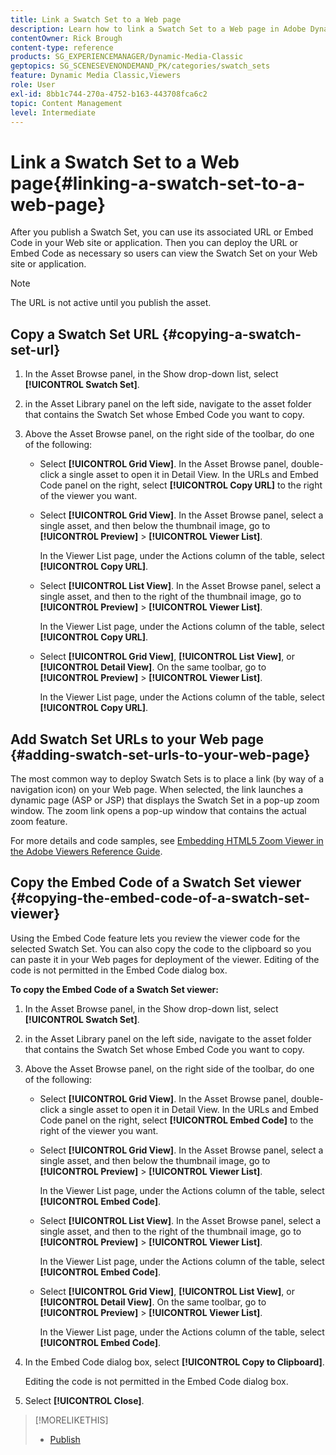 ```yaml
---
title: Link a Swatch Set to a Web page
description: Learn how to link a Swatch Set to a Web page in Adobe Dynamic Media Classic.
contentOwner: Rick Brough
content-type: reference
products: SG_EXPERIENCEMANAGER/Dynamic-Media-Classic
geptopics: SG_SCENESEVENONDEMAND_PK/categories/swatch_sets
feature: Dynamic Media Classic,Viewers
role: User
exl-id: 8bb1c744-270a-4752-b163-443708fca6c2
topic: Content Management
level: Intermediate
---
```

# Link a Swatch Set to a Web page{#linking-a-swatch-set-to-a-web-page}

After you publish a Swatch Set, you can use its associated URL or Embed Code in your Web site or application. Then you can deploy the URL or Embed Code as necessary so users can view the Swatch Set on your Web site or application.

>[!NOTE]
>
>The URL is not active until you publish the asset.

## Copy a Swatch Set URL {#copying-a-swatch-set-url}

1. In the Asset Browse panel, in the Show drop-down list, select **[!UICONTROL Swatch Set]**.
1. in the Asset Library panel on the left side, navigate to the asset folder that contains the Swatch Set whose Embed Code you want to copy.
1. Above the Asset Browse panel, on the right side of the toolbar, do one of the following:

    * Select **[!UICONTROL Grid View]**. In the Asset Browse panel, double-click a single asset to open it in Detail View. In the URLs and Embed Code panel on the right, select **[!UICONTROL Copy URL]** to the right of the viewer you want.
    * Select **[!UICONTROL Grid View]**. In the Asset Browse panel, select a single asset, and then below the thumbnail image, go to **[!UICONTROL Preview]** > **[!UICONTROL Viewer List]**.

      In the Viewer List page, under the Actions column of the table, select **[!UICONTROL Copy URL]**.

    * Select **[!UICONTROL List View]**. In the Asset Browse panel, select a single asset, and then to the right of the thumbnail image, go to **[!UICONTROL Preview]** > **[!UICONTROL Viewer List]**.

      In the Viewer List page, under the Actions column of the table, select **[!UICONTROL Copy URL]**.

    * Select **[!UICONTROL Grid View]**, **[!UICONTROL List View]**, or **[!UICONTROL Detail View]**. On the same toolbar, go to **[!UICONTROL Preview]** > **[!UICONTROL Viewer List]**.

      In the Viewer List page, under the Actions column of the table, select **[!UICONTROL Copy URL]**.

## Add Swatch Set URLs to your Web page {#adding-swatch-set-urls-to-your-web-page}

The most common way to deploy Swatch Sets is to place a link (by way of a navigation icon) on your Web page. When selected, the link launches a dynamic page (ASP or JSP) that displays the Swatch Set in a pop-up zoom window. The zoom link opens a pop-up window that contains the actual zoom feature.

For more details and code samples, see [Embedding HTML5 Zoom Viewer in the Adobe Viewers Reference Guide](https://experienceleague.adobe.com/en/docs/dynamic-media-developer-resources/library/viewers-aem-assets-dmc/zoom/c-html5-20-zoom-viewer-about#section-e1c3106f5b3e445d9b95be337c2f94e2).

## Copy the Embed Code of a Swatch Set viewer {#copying-the-embed-code-of-a-swatch-set-viewer}

Using the Embed Code feature lets you review the viewer code for the selected Swatch Set. You can also copy the code to the clipboard so you can paste it in your Web pages for deployment of the viewer. Editing of the code is not permitted in the Embed Code dialog box.

**To copy the Embed Code of a Swatch Set viewer:**

1. In the Asset Browse panel, in the Show drop-down list, select **[!UICONTROL Swatch Set]**.
1. in the Asset Library panel on the left side, navigate to the asset folder that contains the Swatch Set whose Embed Code you want to copy.
1. Above the Asset Browse panel, on the right side of the toolbar, do one of the following:

    * Select **[!UICONTROL Grid View]**. In the Asset Browse panel, double-click a single asset to open it in Detail View. In the URLs and Embed Code panel on the right, select **[!UICONTROL Embed Code]** to the right of the viewer you want.
    * Select **[!UICONTROL Grid View]**. In the Asset Browse panel, select a single asset, and then below the thumbnail image, go to **[!UICONTROL Preview]** > **[!UICONTROL Viewer List]**.

      In the Viewer List page, under the Actions column of the table, select **[!UICONTROL Embed Code]**.

    * Select **[!UICONTROL List View]**. In the Asset Browse panel, select a single asset, and then to the right of the thumbnail image, go to **[!UICONTROL Preview]** > **[!UICONTROL Viewer List]**.

      In the Viewer List page, under the Actions column of the table, select **[!UICONTROL Embed Code]**.

    * Select **[!UICONTROL Grid View]**, **[!UICONTROL List View]**, or **[!UICONTROL Detail View]**. On the same toolbar, go to **[!UICONTROL Preview]** > **[!UICONTROL Viewer List]**.

      In the Viewer List page, under the Actions column of the table, select **[!UICONTROL Embed Code]**.

1. In the Embed Code dialog box, select **[!UICONTROL Copy to Clipboard]**.

   Editing the code is not permitted in the Embed Code dialog box.

1. Select **[!UICONTROL Close]**.

>[!MORELIKETHIS]
>
>* [Publish](publishing-files.md#publishing_files)
